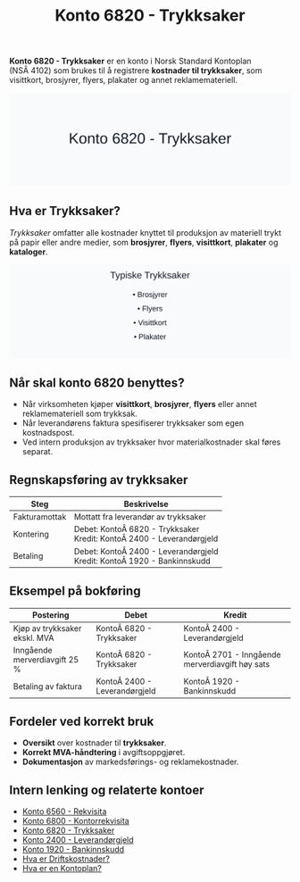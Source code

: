 ﻿---
title: "Konto 6820 - Trykksaker"
seoTitle: "6820-trykksaker"
meta_description: '**Konto 6820 - Trykksaker** er en konto i Norsk Standard Kontoplan (NSÂ 4102) som brukes til å registrere **kostnader til trykksaker**, som visittkort, brosjyr...'
slug: 6820-trykksaker
type: blog
layout: pages/single
---

**Konto 6820 - Trykksaker** er en konto i Norsk Standard Kontoplan (NSÂ 4102) som brukes til å registrere **kostnader til trykksaker**, som visittkort, brosjyrer, flyers, plakater og annet reklamemateriell.

![Illustrasjon av konto 6820 Trykksaker](6820-trykksaker-image.svg)

## Hva er Trykksaker?

*Trykksaker* omfatter alle kostnader knyttet til produksjon av materiell trykt på papir eller andre medier, som **brosjyrer**, **flyers**, **visittkort**, **plakater** og **kataloger**.

![Typiske Trykksaker](trykksaker-typer.svg)

## Når skal konto 6820 benyttes?

* Når virksomheten kjøper **visittkort**, **brosjyrer**, **flyers** eller annet reklamemateriell som trykksak.
* Når leverandørens faktura spesifiserer trykksaker som egen kostnadspost.
* Ved intern produksjon av trykksaker hvor materialkostnader skal føres separat.

## Regnskapsføring av trykksaker

| Steg            | Beskrivelse                                                   |
|-----------------|---------------------------------------------------------------|
| Fakturamottak   | Mottatt fra leverandør av trykksaker                         |
| Kontering       | Debet: KontoÂ 6820 - Trykksaker<br>Kredit: KontoÂ 2400 - Leverandørgjeld |
| Betaling        | Debet: KontoÂ 2400 - Leverandørgjeld<br>Kredit: KontoÂ 1920 - Bankinnskudd |

## Eksempel på bokføring

| Postering                    | Debet                       | Kredit                                             |
|------------------------------|-----------------------------|----------------------------------------------------|
| Kjøp av trykksaker ekskl. MVA| KontoÂ 6820 - Trykksaker     | KontoÂ 2400 - Leverandørgjeld                        |
| Inngående merverdiavgift 25 %| KontoÂ 6820 - Trykksaker     | KontoÂ 2701 - Inngående merverdiavgift høy sats      |
| Betaling av faktura          | KontoÂ 2400 - Leverandørgjeld | KontoÂ 1920 - Bankinnskudd                           |

## Fordeler ved korrekt bruk

* **Oversikt** over kostnader til **trykksaker**.
* **Korrekt MVA-håndtering** i avgiftsoppgjøret.
* **Dokumentasjon** av markedsførings- og reklamekostnader.

## Intern lenking og relaterte kontoer

* [Konto 6560 - Rekvisita](/blogs/kontoplan/6560-rekvisita "Konto 6560 - Rekvisita")
* [Konto 6800 - Kontorrekvisita](/blogs/kontoplan/6800-kontorrekvisita "Konto 6800 - Kontorrekvisita")
* [Konto 6820 - Trykksaker](/blogs/kontoplan/6820-trykksaker "Konto 6820 - Trykksaker")
* [Konto 2400 - Leverandørgjeld](/blogs/kontoplan/2400-leverandorgjeld "Konto 2400 - Leverandørgjeld")
* [Konto 1920 - Bankinnskudd](/blogs/kontoplan/1920-bankinnskudd "Konto 1920 - Bankinnskudd")
* [Hva er Driftskostnader?](/blogs/regnskap/hva-er-driftskostnader "Hva er Driftskostnader? Komplett Guide til Kostnadsføring i Regnskap")
* [Hva er en Kontoplan?](/blogs/regnskap/hva-er-kontoplan "Hva er en Kontoplan? Komplett Guide til Kontoplaner i Norsk Regnskap")






